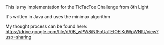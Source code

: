 This is my implementation for the TicTacToe Challenge from 8th Light

It's written in Java and uses the minimax algorithm

My thought process can be found here: https://drive.google.com/file/d/0B_wPW8iNfFoUaTEtOElKdWpWNlU/view?usp=sharing
